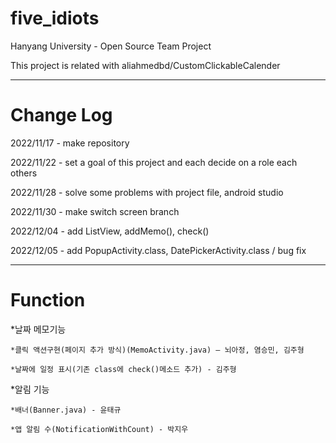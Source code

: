 # five_idiots
Hanyang University - Open Source Team Project

This project is related with aliahmedbd/CustomClickableCalender
***
# Change Log

2022/11/17 - make repository

2022/11/22 - set a goal of this project and  each decide on a role each others

2022/11/28 - solve some problems with project file, android studio

2022/11/30 - make switch screen branch

2022/12/04 - add ListView, addMemo(), check()

2022/12/05 - add PopupActivity.class, DatePickerActivity.class / bug fix

***
# Function
*날짜 메모기능

    *클릭 액션구현(페이지 추가 방식)(MemoActivity.java) – 뇌아정, 염승민, 김주형

    *날짜에 일정 표시(기존 class에 check()메소드 추가) - 김주형

*알림 기능

    *배너(Banner.java) - 윤태규

    *앱 알림 수(NotificationWithCount) - 박지우
